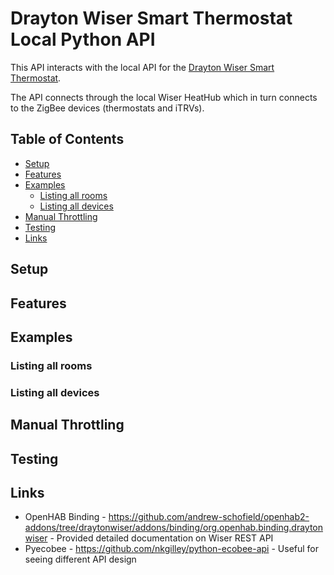 # Drayton Wiser Smart Thermostat Local Python API

This API interacts with the local API for the [Drayton Wiser Smart Thermostat](https://wiser.draytoncontrols.co.uk/).

The API connects through the local Wiser HeatHub which in turn connects to the ZigBee devices (thermostats and iTRVs).


## Table of Contents

- [Setup](#setup)
- [Features](#features)  
- [Examples](#examples)
   - [Listing all rooms](#listing-all-rooms)
   - [Listing all devices](#listing-all-devices)
- [Manual Throttling](#manual-throttling)
- [Testing](#testing)
- [Links](#links)

## Setup

## Features

## Examples

### Listing all rooms

### Listing all devices

## Manual Throttling

## Testing


## Links

  * OpenHAB Binding - https://github.com/andrew-schofield/openhab2-addons/tree/draytonwiser/addons/binding/org.openhab.binding.draytonwiser - Provided detailed documentation on Wiser REST API
  * Pyecobee - https://github.com/nkgilley/python-ecobee-api - Useful for seeing different API design
  

